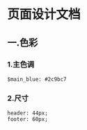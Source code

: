 # 页面设计文档

## 一.色彩

### 1.主色调
```
$main_blue: #2c9bc7
```
### 2.尺寸
```
header: 44px;
footer: 60px;
```